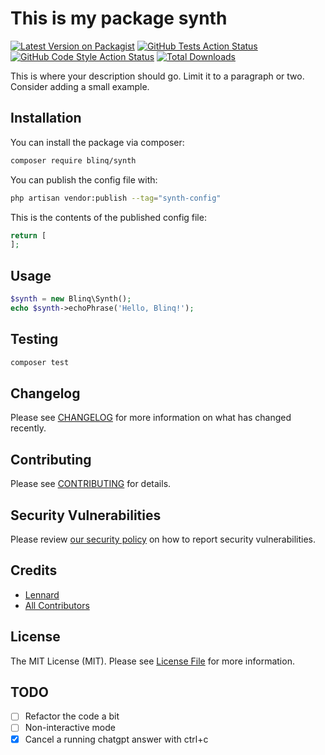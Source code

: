 # This is my package synth

[![Latest Version on Packagist](https://img.shields.io/packagist/v/blinq/synth.svg?style=flat-square)](https://packagist.org/packages/blinq/synth)
[![GitHub Tests Action Status](https://img.shields.io/github/actions/workflow/status/blinq/synth/run-tests.yml?branch=main&label=tests&style=flat-square)](https://github.com/blinq/synth/actions?query=workflow%3Arun-tests+branch%3Amain)
[![GitHub Code Style Action Status](https://img.shields.io/github/actions/workflow/status/blinq/synth/fix-php-code-style-issues.yml?branch=main&label=code%20style&style=flat-square)](https://github.com/blinq/synth/actions?query=workflow%3A"Fix+PHP+code+style+issues"+branch%3Amain)
[![Total Downloads](https://img.shields.io/packagist/dt/blinq/synth.svg?style=flat-square)](https://packagist.org/packages/blinq/synth)

This is where your description should go. Limit it to a paragraph or two. Consider adding a small example.

## Installation

You can install the package via composer:

```bash
composer require blinq/synth
```

You can publish the config file with:

```bash
php artisan vendor:publish --tag="synth-config"
```

This is the contents of the published config file:

```php
return [
];
```

## Usage

```php
$synth = new Blinq\Synth();
echo $synth->echoPhrase('Hello, Blinq!');
```

## Testing

```bash
composer test
```

## Changelog

Please see [CHANGELOG](CHANGELOG.md) for more information on what has changed recently.

## Contributing

Please see [CONTRIBUTING](CONTRIBUTING.md) for details.

## Security Vulnerabilities

Please review [our security policy](../../security/policy) on how to report security vulnerabilities.

## Credits

- [Lennard](https://github.com/lennardv2)
- [All Contributors](../../contributors)

## License

The MIT License (MIT). Please see [License File](LICENSE.md) for more information.

## TODO
- [ ] Refactor the code a bit
- [ ] Non-interactive mode
- [x] Cancel a running chatgpt answer with ctrl+c
